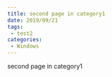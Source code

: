 ```yaml
---
title: second page in category1
date: 2019/09/21
tags:
 - test2
categories:
 - Windows
---
```


second page in category1
